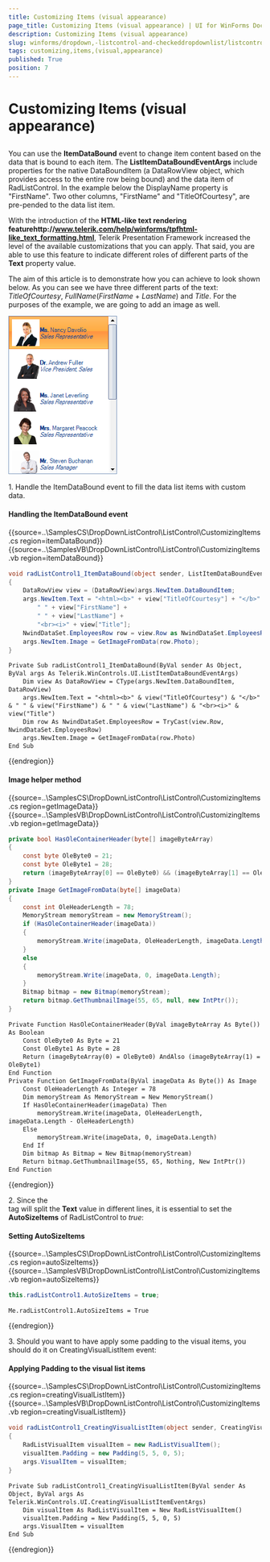 ```yaml
---
title: Customizing Items (visual appearance)
page_title: Customizing Items (visual appearance) | UI for WinForms Documentation
description: Customizing Items (visual appearance)
slug: winforms/dropdown,-listcontrol-and-checkeddropdownlist/listcontrol/customizing-items-(visual-appearance)
tags: customizing,items,(visual,appearance)
published: True
position: 7
---
```


# Customizing Items (visual appearance)
 
## 

You can use the __ItemDataBound__ event to change item content based on the data that is bound to each item. The __ListItemDataBoundEventArgs__ include properties for the native DataBoundItem (a DataRowView object, which provides access to the entire row being bound) and the data item of RadListControl. In the example below the DisplayName property is "FirstName". Two other columns, "FirstName" and "TitleOfCourtesy", are pre-pended to the data list item.

With the introduction of the __HTML-like text rendering featurehttp://www.telerik.com/help/winforms/tpfhtml-like_text_formatting.html__, Telerik Presentation Framework increased the level of the available customizations that you can apply. That said, you are able to use this feature to indicate different roles of different parts of the __Text__ property value.

The aim of this article is to demonstrate how you can achieve to look shown below. As you can see we have three different parts of the text: *TitleOfCourtesy*, *FullName*(*FirstName* + *LastName*) and *Title*. For the purposes of the example, we are going to add an image as well.

![dropdown-and-listcontrol-listcontrol-customizing-items-visual-appearance 001](images/dropdown-and-listcontrol-listcontrol-customizing-items-visual-appearance001.png)



1\. Handle the ItemDataBound event to fill the data list items with custom data. 
#### Handling the ItemDataBound event 

{{source=..\SamplesCS\DropDownListControl\ListControl\CustomizingItems.cs region=itemDataBound}} 
{{source=..\SamplesVB\DropDownListControl\ListControl\CustomizingItems.vb region=itemDataBound}} 

````C#
void radListControl1_ItemDataBound(object sender, ListItemDataBoundEventArgs args)
{
    DataRowView view = (DataRowView)args.NewItem.DataBoundItem;
    args.NewItem.Text = "<html><b>" + view["TitleOfCourtesy"] + "</b>" +
        " " + view["FirstName"] +
        " " + view["LastName"] +
        "<br><i>" + view["Title"];
    NwindDataSet.EmployeesRow row = view.Row as NwindDataSet.EmployeesRow;
    args.NewItem.Image = GetImageFromData(row.Photo);
}

````
````VB.NET
Private Sub radListControl1_ItemDataBound(ByVal sender As Object, ByVal args As Telerik.WinControls.UI.ListItemDataBoundEventArgs)
    Dim view As DataRowView = CType(args.NewItem.DataBoundItem, DataRowView)
    args.NewItem.Text = "<html><b>" & view("TitleOfCourtesy") & "</b>" & " " & view("FirstName") & " " & view("LastName") & "<br><i>" & view("Title")
    Dim row As NwindDataSet.EmployeesRow = TryCast(view.Row, NwindDataSet.EmployeesRow)
    args.NewItem.Image = GetImageFromData(row.Photo)
End Sub

````

{{endregion}} 


#### Image helper method 

{{source=..\SamplesCS\DropDownListControl\ListControl\CustomizingItems.cs region=getImageData}} 
{{source=..\SamplesVB\DropDownListControl\ListControl\CustomizingItems.vb region=getImageData}} 

````C#
private bool HasOleContainerHeader(byte[] imageByteArray)
{
    const byte OleByte0 = 21;
    const byte OleByte1 = 28;
    return (imageByteArray[0] == OleByte0) && (imageByteArray[1] == OleByte1);
}
private Image GetImageFromData(byte[] imageData)
{
    const int OleHeaderLength = 78;
    MemoryStream memoryStream = new MemoryStream();
    if (HasOleContainerHeader(imageData))
    {
        memoryStream.Write(imageData, OleHeaderLength, imageData.Length - OleHeaderLength);
    }
    else
    {
        memoryStream.Write(imageData, 0, imageData.Length);
    }
    Bitmap bitmap = new Bitmap(memoryStream);
    return bitmap.GetThumbnailImage(55, 65, null, new IntPtr());
}

````
````VB.NET
Private Function HasOleContainerHeader(ByVal imageByteArray As Byte()) As Boolean
    Const OleByte0 As Byte = 21
    Const OleByte1 As Byte = 28
    Return (imageByteArray(0) = OleByte0) AndAlso (imageByteArray(1) = OleByte1)
End Function
Private Function GetImageFromData(ByVal imageData As Byte()) As Image
    Const OleHeaderLength As Integer = 78
    Dim memoryStream As MemoryStream = New MemoryStream()
    If HasOleContainerHeader(imageData) Then
        memoryStream.Write(imageData, OleHeaderLength, imageData.Length - OleHeaderLength)
    Else
        memoryStream.Write(imageData, 0, imageData.Length)
    End If
    Dim bitmap As Bitmap = New Bitmap(memoryStream)
    Return bitmap.GetThumbnailImage(55, 65, Nothing, New IntPtr())
End Function

````

{{endregion}} 

2\. Since the *<br>* tag will split the __Text__ value in different lines, it is essential to set the __AutoSizeItems__ of RadListControl to *true*:
        	
#### Setting AutoSizeItems 

{{source=..\SamplesCS\DropDownListControl\ListControl\CustomizingItems.cs region=autoSizeItems}} 
{{source=..\SamplesVB\DropDownListControl\ListControl\CustomizingItems.vb region=autoSizeItems}} 

````C#
this.radListControl1.AutoSizeItems = true;

````
````VB.NET
Me.radListControl1.AutoSizeItems = True

````

{{endregion}} 
 

3\. Should you want to have apply some padding to the visual items, you should do it on CreatingVisualListItem event: 

#### Applying Padding to the visual list items 

{{source=..\SamplesCS\DropDownListControl\ListControl\CustomizingItems.cs region=creatingVisualListItem}} 
{{source=..\SamplesVB\DropDownListControl\ListControl\CustomizingItems.vb region=creatingVisualListItem}} 

````C#
void radListControl1_CreatingVisualListItem(object sender, CreatingVisualListItemEventArgs args)
{
    RadListVisualItem visualItem = new RadListVisualItem();
    visualItem.Padding = new Padding(5, 5, 0, 5);
    args.VisualItem = visualItem;
}

````
````VB.NET
Private Sub radListControl1_CreatingVisualListItem(ByVal sender As Object, ByVal args As Telerik.WinControls.UI.CreatingVisualListItemEventArgs)
    Dim visualItem As RadListVisualItem = New RadListVisualItem()
    visualItem.Padding = New Padding(5, 5, 0, 5)
    args.VisualItem = visualItem
End Sub

````

{{endregion}} 



